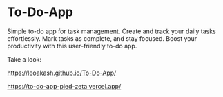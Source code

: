 # To-Do-App
Simple to-do app for task management. Create and track your daily tasks effortlessly. Mark tasks as complete, and stay focused. Boost your productivity with this user-friendly to-do app.


Take a look:

https://leoakash.github.io/To-Do-App/

https://to-do-app-pied-zeta.vercel.app/
